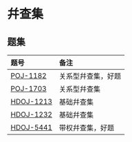 # 幷查集

## 题集
|题号                   |备注                       |
|:----------------------|:--------------------------|
|[POJ-1182][PKU1182]    |关系型幷查集，好题         |
|[POJ-1703][PKU1703]    |关系型幷查集               |
|[HDOJ-1213][HDU1213]   |基础幷查集                 |
|[HDOJ-1232][HDU1232]   |基础幷查集                 |
|[HDOJ-5441][HDU5441]   |带权幷查集，好题           |

[PKU1182]:http://poj.org/problem?id=1182 "食物链"
[PKU1703]:http://poj.org/problem?id=1703 "Find them, Catch them"
[HDU1213]:http://acm.hdu.edu.cn/showproblem.php?pid=1213 "How Many Tables"
[HDU1232]:http://acm.hdu.edu.cn/showproblem.php?pid=1232 "畅通工程"
[HDU5441]:http://acm.hdu.edu.cn/showproblem.php?pid=5441 "Travel"
